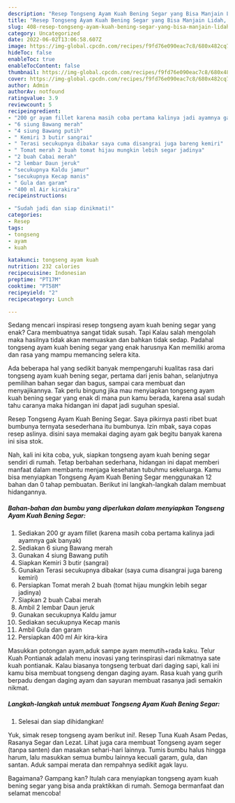 ```yaml
---
description: "Resep Tongseng Ayam Kuah Bening Segar yang Bisa Manjain Lidah, Buat Buka Puasa Bikin Ngiler"
title: "Resep Tongseng Ayam Kuah Bening Segar yang Bisa Manjain Lidah, Buat Buka Puasa Bikin Ngiler"
slug: 408-resep-tongseng-ayam-kuah-bening-segar-yang-bisa-manjain-lidah-buat-buka-puasa-bikin-ngiler
category: Uncategorized
date: 2022-06-02T13:06:58.607Z
image: https://img-global.cpcdn.com/recipes/f9fd76e090eac7c8/680x482cq70/tongseng-ayam-kuah-bening-segar-foto-resep-utama.jpg
hideToc: false
enableToc: true
enableTocContent: false
thumbnail: https://img-global.cpcdn.com/recipes/f9fd76e090eac7c8/680x482cq70/tongseng-ayam-kuah-bening-segar-foto-resep-utama.jpg
cover: https://img-global.cpcdn.com/recipes/f9fd76e090eac7c8/680x482cq70/tongseng-ayam-kuah-bening-segar-foto-resep-utama.jpg
author: Admin
authorAv: notfound
ratingvalue: 3.9
reviewcount: 5
recipeingredient:
- "200 gr ayam fillet karena masih coba pertama kalinya jadi ayamnya gak banyak"
- "6 siung Bawang merah"
- "4 siung Bawang putih"
- " Kemiri 3 butir sangrai"
- " Terasi secukupnya dibakar saya cuma disangrai juga bareng kemiri"
- " Tomat merah 2 buah tomat hijau mungkin lebih segar jadinya"
- "2 buah Cabai merah"
- "2 lembar Daun jeruk"
- "secukupnya Kaldu jamur"
- "secukupnya Kecap manis"
- " Gula dan garam"
- "400 ml Air kirakira"
recipeinstructions:

- "Sudah jadi dan siap dinikmati!"
categories:
- Resep
tags:
- tongseng
- ayam
- kuah

katakunci: tongseng ayam kuah 
nutrition: 232 calories
recipecuisine: Indonesian
preptime: "PT17M"
cooktime: "PT58M"
recipeyield: "2"
recipecategory: Lunch

---
```



Sedang mencari inspirasi resep tongseng ayam kuah bening segar yang enak? Cara membuatnya sangat tidak susah. Tapi Kalau salah mengolah maka hasilnya tidak akan memuaskan dan bahkan tidak sedap. Padahal tongseng ayam kuah bening segar yang enak harusnya Kan memiliki aroma dan rasa yang mampu memancing selera kita.


Ada beberapa hal yang sedikit banyak mempengaruhi kualitas rasa dari tongseng ayam kuah bening segar, pertama dari jenis bahan, selanjutnya pemilihan bahan segar dan bagus, sampai cara membuat dan menyajikannya. Tak perlu bingung jika mau menyiapkan tongseng ayam kuah bening segar yang enak di mana pun kamu berada, karena asal sudah tahu caranya maka hidangan ini dapat jadi suguhan spesial.

Resep Tongseng Ayam Kuah Bening Segar. Saya pikirnya pasti ribet buat bumbunya ternyata sesederhana itu bumbunya. Izin mbak, saya copas resep aslinya. disini saya memakai daging ayam gak begitu banyak karena ini sisa stok.


Nah, kali ini kita coba, yuk, siapkan tongseng ayam kuah bening segar sendiri di rumah. Tetap berbahan sederhana, hidangan ini dapat memberi manfaat dalam membantu menjaga kesehatan tubuhmu sekeluarga. Kamu bisa menyiapkan Tongseng Ayam Kuah Bening Segar menggunakan 12 bahan dan 0 tahap pembuatan. Berikut ini langkah-langkah dalam membuat hidangannya.

<!--inarticleads1-->

##### Bahan-bahan dan bumbu yang diperlukan dalam menyiapkan Tongseng Ayam Kuah Bening Segar:

1. Sediakan 200 gr ayam fillet (karena masih coba pertama kalinya jadi ayamnya gak banyak)
1. Sediakan 6 siung Bawang merah
1. Gunakan 4 siung Bawang putih
1. Siapkan  Kemiri 3 butir (sangrai)
1. Gunakan  Terasi secukupnya dibakar (saya cuma disangrai juga bareng kemiri)
1. Persiapkan  Tomat merah 2 buah (tomat hijau mungkin lebih segar jadinya)
1. Siapkan 2 buah Cabai merah
1. Ambil 2 lembar Daun jeruk
1. Gunakan secukupnya Kaldu jamur
1. Sediakan secukupnya Kecap manis
1. Ambil  Gula dan garam
1. Persiapkan 400 ml Air kira-kira


Masukkan potongan ayam,aduk sampe ayam memutih+rada kaku. Telur Kuah Pontianak adalah menu inovasi yang terinspirasi dari nikmatnya sate kuah pontianak. Kalau biasanya tongseng terbuat dari daging sapi, kali ini kamu bisa membuat tongseng dengan daging ayam. Rasa kuah yang gurih berpadu dengan daging ayam dan sayuran membuat rasanya jadi semakin nikmat. 

<!--inarticleads2-->

##### Langkah-langkah untuk membuat Tongseng Ayam Kuah Bening Segar:


1. Selesai dan siap dihidangkan!

Yuk, simak resep tongseng ayam berikut ini!. Resep Tuna Kuah Asam Pedas, Rasanya Segar dan Lezat. Lihat juga cara membuat Tongseng ayam seger (tanpa santen) dan masakan sehari-hari lainnya. Tumis bumbu halus hingga harum, lalu masukkan semua bumbu lainnya kecuali garam, gula, dan santan. Aduk sampai merata dan rempahnya sedikit agak layu. 

Bagaimana? Gampang kan? Itulah cara menyiapkan tongseng ayam kuah bening segar yang bisa anda praktikkan di rumah. Semoga bermanfaat dan selamat mencoba!
